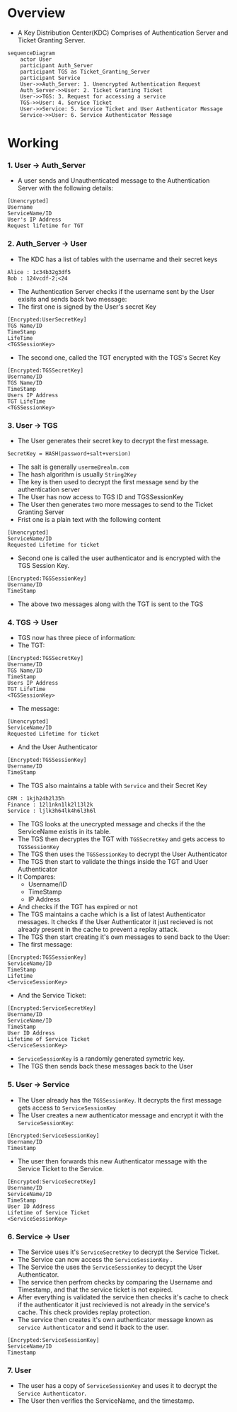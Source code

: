 # Overview
- A Key Distribution Center(KDC) Comprises of Authentication Server and Ticket Granting Server.
```mermaid
sequenceDiagram
	actor User
	participant Auth_Server
	participant TGS as Ticket_Granting_Server
	participant Service
	User->>Auth_Server: 1. Unencrypted Authentication Request
	Auth_Server->>User: 2. Ticket Granting Ticket
	User->>TGS: 3. Request for accessing a service
	TGS->>User: 4. Service Ticket
	User->>Service: 5. Service Ticket and User Authenticator Message
	Service->>User: 6. Service Authenticator Message
```
# Working
### 1. User -> Auth_Server
- A user sends and Unauthenticated message to the Authentication Server with the following details:
```
[Unencrypted]
Username
ServiceName/ID
User's IP Address
Request lifetime for TGT
```
### 2. Auth_Server -> User
- The KDC has a list of tables with the username and their secret keys
```
Alice : 1c34b32g3df5
Bob : 124vcdf-2;<24
```
- The Authentication Server checks if the username sent by the User exisits and sends back two message:
- The first one is signed by the User's secret Key
```
[Encrypted:UserSecretKey]
TGS Name/ID
TimeStamp
LifeTime
<TGSSessionKey>
```
- The second one, called the TGT encrypted with the TGS's Secret Key
```
[Encrypted:TGSSecretKey]
Username/ID
TGS Name/ID
TimeStamp
Users IP Address
TGT LifeTime
<TGSSessionKey>
```
### 3. User -> TGS
- The User generates their secret key to decrypt the first message.
```
SecretKey = HASH(password+salt+version)
```
- The salt is generally `userme@realm.com`
- The hash algorithm is usually `String2Key`
- The key is then used to decrypt the first message send by the authentication server
- The User has now access to TGS ID and TGSSessionKey
- The User then generates two more messages to send to the Ticket Granting Server
- Frist one is a plain text with the following content
```
[Unencrypted]
ServiceName/ID
Requested Lifetime for ticket
```
- Second one is called the user authenticator and is encrypted with the TGS Session Key.
```
[Encrypted:TGSSessionKey]
Username/ID
TimeStamp
```
- The above two messages along with the TGT is sent to the TGS
### 4. TGS -> User
- TGS now has three piece of information:
- The TGT:
```
[Encrypted:TGSSecretKey]
Username/ID
TGS Name/ID
TimeStamp
Users IP Address
TGT LifeTime
<TGSSessionKey>
```
- The message:
```
[Unencrypted]
ServiceName/ID
Requested Lifetime for ticket
```
- And the User Authenticator
```
[Encrypted:TGSSessionKey]
Username/ID
TimeStamp
```
- The TGS also maintains a table with `Service` and their Secret Key
```
CRM : 1kjh24h2l35h
Finance : 12l1nkn1lk2l13l2k
Service : ljlk3h64lk4h6l3h6l
```
- The TGS looks at the unecrypted message and checks if the the ServiceName existis in its table.
- The TGS then decryptes the TGT with `TGSSecretKey` and gets access to `TGSSessionKey`
- The TGS then uses the `TGSSessionKey` to  decrypt the User Authenticator
- The TGS then start to validate the things inside the TGT and User Authenticator
- It Compares:
	- Username/ID
	- TimeStamp
	- IP Address
- And checks if the TGT has expired or not
- The TGS maintains a cache which is a list of latest Authenticator messages. It checks if the User Authenticator it just recieved is not already present in the cache to prevent a replay attack.
- The TGS then start creating it's own messages to send back to the User:
- The first message:
```
[Encrypted:TGSSessionKey]
ServiceName/ID
TimeStamp
Lifetime
<ServiceSessionKey>
```
- And the Service Ticket:
```
[Encrypted:ServiceSecretKey]
Username/ID
ServiceName/ID
TimeStamp
User ID Address
Lifetime of Service Ticket
<ServiceSessionKey>
```
- `ServiceSessionKey` is a randomly generated symetric key.
- The TGS then sends back these messages back to the User
### 5. User -> Service
- The User already has the `TGSSessionKey`. It decrypts the first message gets access to `ServiceSessionKey`
- The User creates a new authenticator message and encrypt it with the `ServiceSessionKey`:
```
[Encrypted:ServiceSessionKey]
Username/ID
Timestamp
```
- The user then forwards this new Authenticator message with the Service Ticket to the Service.
```
[Encrypted:ServiceSecretKey]
Username/ID
ServiceName/ID
TimeStamp
User ID Address
Lifetime of Service Ticket
<ServiceSessionKey>
```
### 6. Service -> User
- The Service uses it's `ServiceSecretKey` to decrypt the Service Ticket.
- The Service can now access the `ServiceSessionKey` .
- The Service the uses the `ServiceSessionKey` to decypt the User Authenticator.
- The service then perfrom checks by comparing the Username and Timestamp, and that the service ticket is not expired.
- After everything is validated the service then checks it's cache to check if the authenticator it just recivieved is not already in the service's cache. This check provides replay protection.
- The service then creates it's own authenticator message known as `service Authenticator` and send it back to the user.
```
[Encrypted:ServiceSessionKey]
ServiceName/ID
Timestamp
```
### 7. User
- The user has a copy of `ServiceSessionKey` and uses it to decrypt the `Service Authenticator`.
- The User then verifies the ServiceName, and the timestamp.